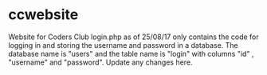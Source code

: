 # ccwebsite
Website for Coders Club 
login.php as of 25/08/17 only contains the code for logging in and storing the username and password in a database. The database name is "users" and the table name is "login" with columns "id" , "username" and "password". Update any changes here.
